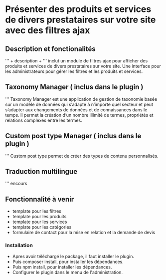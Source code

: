 # Présenter des produits et services de divers prestataires sur votre site avec des filtres ajax

## Description et fonctionalités

''' + description + '''
inclut un module de filtres ajax pour afficher des produits et services de divers prestataires sur votre site.
Une interface pour les administrateurs pour gérer les filtres et les produits et services.

## Taxonomy Manager ( inclus dans le plugin )

''' Taxonomy Manager est une application de gestion de taxonomie basée sur un modèle de données qui s’adapte à n’importe quel secteur et peut s’adapter aux changements de données et de connaissances dans le temps. Il permet la création d’un nombre illimité de termes, propriétés et relations complexes entre les termes.

## Custom post type Manager ( inclus dans le plugin )

''' Custom post type permet de créer des types de contenu personnalisés.

## Traduction multilingue

''' encours

## Fonctionnalité à venir

- template pour les filtres
- template pour les produits
- template pour les services
- template pour les catégories
- formulaire de contact pour la mise en relation et la demande de devis

### Installation

- Apres avoir téléchargé le package, il faut installer le plugin.
- Puis composer install, pour installer les dépendances.
- Puis npm install, pour installer les dépendances.
- Configurer le plugin dans le menu de l'administration.
